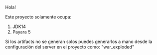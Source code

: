 Hola!

Este proyecto solamente ocupa:
  1. JDK14
  2. Payara 5

Si los artifacts no se generan solos puedes generarlos a mano desde la configuración del server en el proyecto como: "war_exploded"
